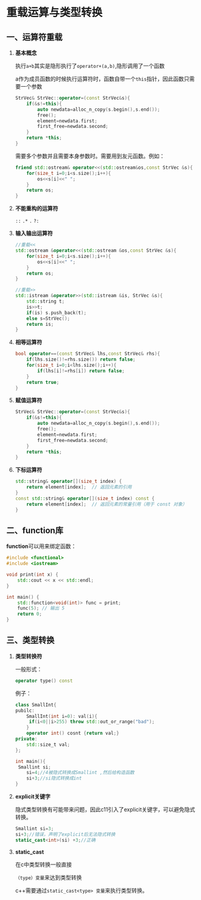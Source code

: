 # 重载运算与类型转换

## 一、运算符重载

1. **基本概念**

   执行`a+b`其实是隐形执行了`operator+(a,b)`,隐形调用了一个函数

   a作为成员函数的时候执行运算符时，函数自带一个`this`指针，因此函数只需要一个参数

   ```cpp
   StrVec& StrVec::operator=(const StrVec&s){
       if(&s!=this){
           auto newdata=alloc_n_copy(s.begin(),s.end());
           free();
           element=newdata.first;
           first_free=newdata.second;
       }
       return *this;
   }
   ```

   需要多个参数并且需要本身参数时。需要用到友元函数。例如：

   ```cpp
   friend std::ostream& operator<<(std::ostream&os,const StrVec &s){
       for(size_t i=0;i<s.size();i++){
           os<<s[i]<<" ";
       }
       return os;
   }
   ```

2. **不能重构的运算符**

   `::` `.*` `.` `?:`

3. **输入输出运算符**

   ```cpp
   //重载<<
   std::ostream &operator<<(std::ostream &os,const StrVec &s){
       for(size_t i=0;i<s.size();i++){
           os<<s[i]<<" ";
       }
       return os;
   }
   
   //重载>>
   std::istream &operator>>(std::istream &is, StrVec &s){
       std::string t;
       is>>t;
       if(is) s.push_back(t);
       else s=StrVec();
       return is;
   }
   ```

4. **相等运算符**

   ```cpp
   bool operator==(const StrVec& lhs,const StrVec& rhs){
       if(lhs.size()!=rhs.size()) return false;
       for(size_t i=0;i<lhs.size();i++){
           if(lhs[i]!=rhs[i]) return false;
       }
       return true;
   }
   ```

5. **赋值运算符**

   ```cpp
   StrVec& StrVec::operator=(const StrVec&s){
       if(&s!=this){
           auto newdata=alloc_n_copy(s.begin(),s.end());
           free();
           element=newdata.first;
           first_free=newdata.second;
       }
       return *this;
   }
   ```

6. **下标运算符**

   ```cpp
   std::string& operator[](size_t index) {
       return element[index];  // 返回元素的引用
   }
   const std::string& operator[](size_t index) const {
       return element[index];  // 返回元素的常量引用（用于 const 对象）
   }
   ```

## 二、function库

**function**可以用来绑定函数：

```cpp
#include <functional>
#include <iostream>

void print(int x) {
    std::cout << x << std::endl;
}

int main() {
    std::function<void(int)> func = print;
    func(5); // 输出 5
    return 0;
}
```

## 三、类型转换

1. **类型转换符**

   一般形式：

   ```cpp
   operator type() const
   ```

   例子：

   ```cpp
   class SmallInt{
   pubilc:
       SmallInt(int i=0): val(i){
   		if(i<0||i>255) throw std::out_or_range("bad");
       }
       operator int() cosnt {return val;}
   private:
       std::size_t val;
   };
   
   int main(){
   	Smallint si;
       si=4;//4被隐式转换成Smallint ,然后给构造函数
       si+3;//si隐式转换成int
   }
   ```

2. **explicit关键字**

   隐式类型转换有可能带来问题，因此c11引入了explicit关键字，可以避免隐式转换。

   ```cpp
   Smallint si=3;
   si+3;//错误，声明了explicit后无法隐式转换
   static_cast<int>(si) +3;//正确
   ```

   

3. **static_cast**

   在c中类型转换一般直接

   `（type）变量`来达到类型转换

   c++需要通过`static_cast<type> 变量`来执行类型转换。







 